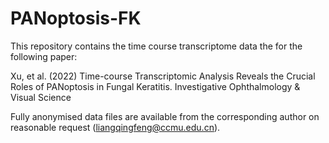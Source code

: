 # PANoptosis-FK
This repository contains the time course transcriptome data the for the following paper:

Xu, et al. (2022) Time-course Transcriptomic Analysis Reveals the Crucial Roles of PANoptosis in Fungal Keratitis. Investigative Ophthalmology & Visual Science

Fully anonymised data files are available from the corresponding author on reasonable request (liangqingfeng@ccmu.edu.cn).
